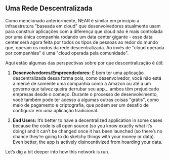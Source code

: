 ## Uma Rede Descentralizada

Como mencionado anteriormente, NEAR é similar em princípio a infraestrutura "baseada em cloud" que desenvolvedores atualmente usam para construir aplicações com a diferença que cloud não é mais controlada por uma única companhia rodando um data center gigante - esse data center será agora feita por todos os tipos de pessoas ao redor do mundo que, operam os nodos da rede descentralizada. Ao invés de "cloud operada por companhias" é uma "cloud operada pela comunidade".

Aqui estão algumas das perspectivas sobre por que descentralização é útil:

1. **Desenvolvedores/Empreendedores:** É bom ter uma aplicação descentralizada dessa forma pois, como desenvolvedor, você não está a mercê de somente uma companhia como a Amazon ou até a um governo que talvez queira derrubar seu app... ambos têm prejudicado empresas desde o começo. Durante o processo de desenvolvimento, você também pode ter acesso a algumas outras coisas "grátis", como meio de pagamento e criptografia, que podem ser um desafio de configurar em uma aplicação tradicional.

2. **End Users:** It’s better to have a decentralized application in some cases because the code is all open source (so you know exactly what it’s doing) and it can’t be changed once it has been launched (so there’s no chance they’re going to do sketchy things with your money or data). Even better, the app is actively disincentivized from hoarding your data.

Let’s dig a bit deeper into how this network is run.
